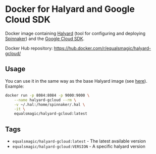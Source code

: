 # Docker for Halyard and Google Cloud SDK

Docker image containing [Halyard](https://github.com/spinnaker/halyard) (tool for configuring and deploying [Spinnaker](https://www.spinnaker.io)) and the [Google Cloud SDK](https://cloud.google.com/sdk/).

Docker Hub repository: https://hub.docker.com/r/equalsmagic/halyard-gcloud/

## Usage

You can use it in the same way as the base Halyard image (see [here](https://www.spinnaker.io/setup/install/halyard/#install-halyard-on-docker)).  
Example:

```bash
docker run -p 8084:8084 -p 9000:9000 \
    --name halyard-gcloud --rm \
    -v ~/.hal:/home/spinnaker/.hal \
    -it \
    equalsmagic/halyard-gcloud:latest
```

## Tags

* `equalsmagic/halyard-gcloud:latest` - The latest available version
* `equalsmagic/halyard-gcloud:VERSION` - A specific halyard version
